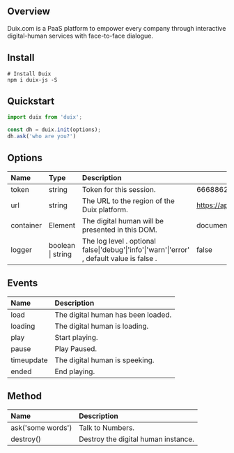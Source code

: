 ## Overview

Duix.com is a PaaS platform to empower every company  through interactive digital-human services with face-to-face dialogue.

## Install

```shell
# Install Duix
npm i duix-js -S
```

## Quickstart

```js
import duix from 'duix';

const dh = duix.init(options);
dh.ask('who are you?')
```

## Options

| Name      | Type              | Description                                                  | Example                         |
| :-------- | :---------------- | :----------------------------------------------------------- | ------------------------------- |
| token     | string            | Token for this session.                                      | 666886299769D83FB...            |
| url       | string            | The URL to the region of the Duix platform.                  | https://api.us.guiji.ai         |
| container | Element           | The digital human will be presented in this DOM.             | document.querySelector('#duix') |
| logger    | boolean \| string | The log level . optional false\|'debug'\|'info'\|'warn'\|'error' , default value is false . | false                           |

## Events

| Name       | Description                        |
| :--------- | :--------------------------------- |
| load       | The digital human has been loaded. |
| loading    | The digital human is loading.      |
| play       | Start playing.                     |
| pause      | Play Paused.                       |
| timeupdate | The digital human is speeking.     |
| ended      | End playing.                       |

## Method

| Name              | Description                         |
| :---------------- | :---------------------------------- |
| ask('some words') | Talk to Numbers.                    |
| destroy()         | Destroy the digital human instance. |

